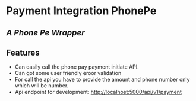 <h1 class="code-line" data-line-start=0 data-line-end=1 ><a id="Payment_Integration_PhonePe_0"></a>Payment Integration PhonePe</h1>
<h2 class="code-line" data-line-start=1 data-line-end=2 ><a id="_A_Phone_Pe_Wrapper__1"></a><em>A Phone Pe Wrapper</em></h2>
<h2 class="code-line" data-line-start=3 data-line-end=4 ><a id="Features_3"></a>Features</h2>
<ul>
<li class="has-line-data" data-line-start="5" data-line-end="6">Can easily call the phone pay payment initiate API.</li>
<li class="has-line-data" data-line-start="6" data-line-end="7">Can got some user friendly eroor validation</li>
<li class="has-line-data" data-line-start="7" data-line-end="8">For call the api you have to provide the amount and phone number only which will be number.</li>
<li class="has-line-data" data-line-start="8" data-line-end="10">Api endpoint for development: <a href="http://localhost:5000/api/v1/payment">http://localhost:5000/api/v1/payment</a></li>
</ul>
